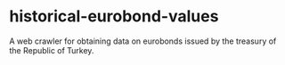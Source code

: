 # historical-eurobond-values
A web crawler for obtaining data on eurobonds issued by the treasury of the Republic of Turkey.
